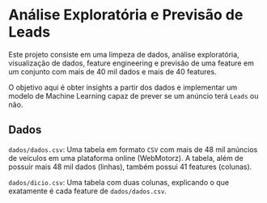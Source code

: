 # Análise Exploratória e Previsão de Leads

Este projeto consiste em uma limpeza de dados, análise exploratória, visualização de dados, feature engineering e previsão de uma feature em um conjunto com mais de 40 mil dados e 
mais de 40 features. 

O objetivo aqui é obter insights a partir dos dados e implementar um modelo de Machine Learning capaz de prever se um anúncio terá `Leads` ou não. 

## Dados
`dados/dados.csv`: Uma tabela em formato `CSV` com mais de 48 mil anúncios de veículos em uma plataforma online (WebMotorz). A tabela, além de possuir mais 48 mil dados (linhas), 
também possui 41 features (colunas).

`dados/dicio.csv`: Uma tabela com duas colunas, explicando o que exatamente é cada feature de `dados/dados.csv`. 
